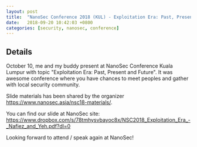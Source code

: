 ```yaml
---
layout: post
title:  "NanoSec Conference 2018 (KUL) - Exploitation Era: Past, Present and Future"
date:   2018-09-20 10:42:03 +0800
categories: [security, nanosec, conference]
---
```


Details
-------
October 10, me and my buddy present at NanoSec Conference Kuala Lumpur with topic "Exploitation Era: Past, Present and Future". It was awesome conference where you have chances to meet peoples and gather with local security community. 

Slide materials has been shared by the organizer https://www.nanosec.asia/nsc18-materials/.

You can find our slide at NanoSec site:
https://www.dropbox.com/s/78tmhysvbayoc8x/NSC2018_Exploitation_Era_-_Nafiez_and_Yeh.pdf?dl=0

Looking forward to attend / speak again at NanoSec!

